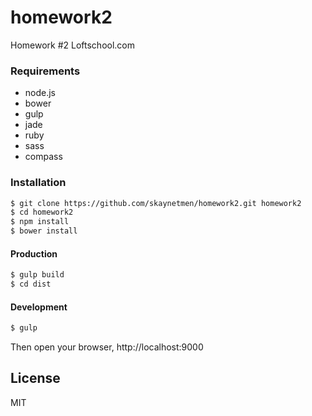 # homework2
Homework #2 Loftschool.com

### Requirements
- node.js
- bower
- gulp
- jade
- ruby
- sass
- compass

### Installation

```sh
$ git clone https://github.com/skaynetmen/homework2.git homework2
$ cd homework2
$ npm install
$ bower install
```

#### Production

```sh
$ gulp build
$ cd dist
```

#### Development

```sh
$ gulp
```

Then open your browser, http://localhost:9000

License
----

MIT
